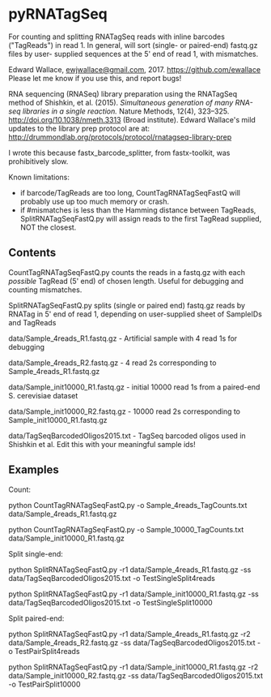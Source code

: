 # pyRNATagSeq

For counting and splitting RNATagSeq reads with inline barcodes ("TagReads") in read 1. In general, will sort (single- or paired-end) fastq.gz files by user- supplied sequences at the 5' end of read 1, with mismatches.

Edward Wallace, ewjwallace@gmail.com, 2017.
https://github.com/ewallace
Please let me know if you use this, and report bugs!

RNA sequencing (RNASeq) library preparation using the RNATagSeq method of Shishkin, et al. (2015). *Simultaneous generation of many RNA-seq libraries in a single reaction.* Nature Methods, 12(4), 323–325. http://doi.org/10.1038/nmeth.3313 (Broad institute).
Edward Wallace's mild updates to the library prep protocol are at: http://drummondlab.org/protocols/protocol/rnatagseq-library-prep

I wrote this because fastx_barcode_splitter, from fastx-toolkit, was prohibitively slow.

Known limitations: 

  - if barcode/TagReads are too long, CountTagRNATagSeqFastQ will probably use up too much memory or crash.
  - if #mismatches is less than the Hamming distance between TagReads, SplitRNATagSeqFastQ.py will assign reads to the first TagRead supplied, NOT the closest.

## Contents

CountTagRNATagSeqFastQ.py counts the reads in a fastq.gz with each _possible_ TagRead (5' end) of chosen length. Useful for debugging and counting mismatches.

SplitRNATagSeqFastQ.py splits (single or paired end) fastq.gz reads by RNATag in 5' end of read 1, depending on user-supplied sheet of SampleIDs and TagReads

data/Sample_4reads_R1.fastq.gz - Artificial sample with 4 read 1s for debugging

data/Sample_4reads_R2.fastq.gz - 4 read 2s corresponding to Sample_4reads_R1.fastq.gz

data/Sample_init10000_R1.fastq.gz - initial 10000 read 1s from a paired-end S. cerevisiae dataset

data/Sample_init10000_R2.fastq.gz - 10000 read 2s corresponding to Sample_init10000_R1.fastq.gz

data/TagSeqBarcodedOligos2015.txt - TagSeq barcoded oligos used in Shishkin et al. Edit this with your meaningful sample ids!


## Examples

Count:

python CountTagRNATagSeqFastQ.py -o Sample_4reads_TagCounts.txt data/Sample_4reads_R1.fastq.gz

python CountTagRNATagSeqFastQ.py -o Sample_10000_TagCounts.txt data/Sample_init10000_R1.fastq.gz

Split single-end:

python SplitRNATagSeqFastQ.py -r1 data/Sample_4reads_R1.fastq.gz -ss data/TagSeqBarcodedOligos2015.txt -o TestSingleSplit4reads

python SplitRNATagSeqFastQ.py -r1 data/Sample_init10000_R1.fastq.gz -ss data/TagSeqBarcodedOligos2015.txt -o TestSingleSplit10000

Split paired-end:

python SplitRNATagSeqFastQ.py -r1 data/Sample_4reads_R1.fastq.gz -r2 data/Sample_4reads_R2.fastq.gz -ss data/TagSeqBarcodedOligos2015.txt -o TestPairSplit4reads

python SplitRNATagSeqFastQ.py -r1 data/Sample_init10000_R1.fastq.gz -r2 data/Sample_init10000_R2.fastq.gz -ss data/TagSeqBarcodedOligos2015.txt -o TestPairSplit10000
